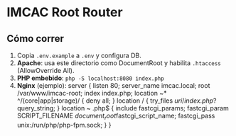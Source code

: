 # IMCAC Root Router
## Cómo correr
1) Copia `.env.example` a `.env` y configura DB.
2) **Apache**: usa este directorio como DocumentRoot y habilita `.htaccess` (AllowOverride All).
3) **PHP embebido**: `php -S localhost:8080 index.php`
4) **Nginx** (ejemplo):
server {
  listen 80; server_name imcac.local; root /var/www/imcac-root;
  index index.php;
  location ~* ^/(core|app|storage)/ { deny all; }
  location / { try_files $uri /index.php?$query_string; }
  location ~ \.php$ {
    include fastcgi_params;
    fastcgi_param SCRIPT_FILENAME $document_root$fastcgi_script_name;
    fastcgi_pass unix:/run/php/php-fpm.sock;
  }
}
